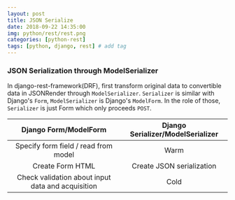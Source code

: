 ```yaml
---
layout: post
title: JSON Serialize
date: 2018-09-22 14:35:00
img: python/rest/rest.png
categories: [python-rest] 
tags: [python, django, rest] # add tag
---
```


### JSON Serialization through ModelSerializer

In django-rest-framework(DRF), first transform original data to convertible data in JSONRender through `ModelSerializer`.
`Serializer` is similar with Django's `Form`, `ModelSerializer` is Django's `ModelForm`.
In the role of those, `Serializer` is just Form which only proceeds `POST`.

| Django Form/ModelForm 	| Django Serializer/ModelSerializer 	|
|:-------------------------------------------------:	|:---------------------------------:	|
| Specify form field / read from model 	| Warm 	|
| Create Form HTML 	| Create JSON serialization 	|
| Check validation about input data and acquisition 	| Cold 	|




